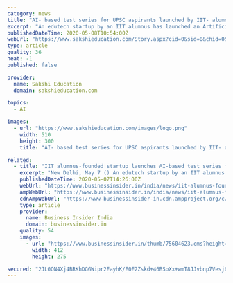 ```yaml
---
category: news
title: "AI- based test series for UPSC aspirants launched by IIT- alumnus startup"
excerpt: "An edutech startup by an IIT alumnus has launched an Artificial Intelligence (AI) based test series for UPSC aspirants to enable them seamless preparation during the COVID-19 lockdown. The test series,"
publishedDateTime: 2020-05-08T10:54:00Z
webUrl: "https://www.sakshieducation.com/Story.aspx?cid=0&sid=0&chid=0&tid=0&nid=265024"
type: article
quality: 36
heat: -1
published: false

provider:
  name: Sakshi Education
  domain: sakshieducation.com

topics:
  - AI

images:
  - url: "https://www.sakshieducation.com/images/logo.png"
    width: 510
    height: 300
    title: "AI- based test series for UPSC aspirants launched by IIT- alumnus startup"

related:
  - title: "IIT alumnus-founded startup launches AI-based test series for UPSC aspirants"
    excerpt: "New Delhi, May 7 () An edutech startup by an IIT alumnus has launched an Artificial Intelligence (AI) based test series for UPSC aspirants to enable them seamless preparation during the COVID-19 lockdown."
    publishedDateTime: 2020-05-07T14:26:00Z
    webUrl: "https://www.businessinsider.in/india/news/iit-alumnus-founded-startup-launches-ai-based-test-series-for-upsc-aspirants/articleshow/75604623.cms"
    ampWebUrl: "https://www.businessinsider.in/india/news/iit-alumnus-founded-startup-launches-ai-based-test-series-for-upsc-aspirants/amp_articleshow/75604623.cms"
    cdnAmpWebUrl: "https://www-businessinsider-in.cdn.ampproject.org/c/s/www.businessinsider.in/india/news/iit-alumnus-founded-startup-launches-ai-based-test-series-for-upsc-aspirants/amp_articleshow/75604623.cms"
    type: article
    provider:
      name: Business Insider India
      domain: businessinsider.in
    quality: 54
    images:
      - url: "https://www.businessinsider.in/thumb/75604623.cms?height=275&width=412"
        width: 412
        height: 275

secured: "2JL0ON4Xj4BRKhDGGWipr2EayhK/E0E2Zskd+46BSoXx+wmT8JJvbnp7Vesj6MREmmXyVtm0hAFD1SarptSkLXusvwJXUJTCpXZ6hOIdK9H77Qy5AOv9FIFAiK0Fu9Cl/m40R8AOvcdU07nrl75e6Yc1yf3+RLH0FyP/H1CgiKIbrJMz3wtIDHovAFFNZ9o3coZZBK9DhpcRZXitlDp6j1rZk8/24/fiE9LjY5eA6oKkHyPv8GbuQ0LnF3LhnY0nqI1i4VjCXohjd1eIo2frkoL4NNI6grl510TskuccVdKMq5GfCy1vDeEmXUmxaR66;AI3jDXhWY0Pp/hgPd0oi3Q=="
---
```


